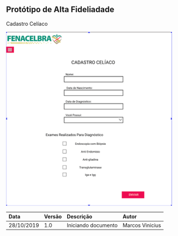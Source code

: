 ## Protótipo de Alta Fideliadade


Cadastro Celíaco

![Maria.](../assets/img/prototipoalta.png)



| Data       | Versão | Descrição                              | Autor             |
| :--------- | :----- | :------------------------------------- | :---------------- |
| 28/10/2019 | 1.0    | Iniciando documento                    | Marcos Vinicius |
